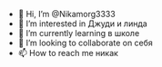 - 👋 Hi, I’m @Nikamorg3333
- 👀 I’m interested in  Джуди и линда
- 🌱 I’m currently learning в школе
- 💞️ I’m looking to collaborate on  себя
- 📫 How to reach me  никак
<!---
Nikamorg3333/Nikamorg3333 is a ✨ special ✨ repository because its `README.md` (this file) appears on your GitHub profile.
You can click the Preview link to take a look at your changes.
---
